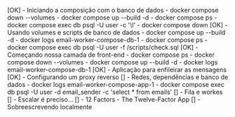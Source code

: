 [OK] - Iniciando a composição com o banco de dados
    - docker compose down --volumes
    - docker compose up --build -d
    - docker compose ps
    - docker compose exec db psql -U user -c '\l'
    - docker compose down
[OK] - Usando volumes e scripts de banco de dados
    - docker compose up --build -d
    - docker logs email-worker-compose-db-1
    - docker compose ps
    - docker compose exec db psql -U user -f /scripts/check.sql
[OK] - Começando nossa camada de front-end
    - docker compose ps
    - docker compose down --volumes
    - docker compose up --build -d
    - docker logs email-worker-compose-db-1
[OK] - Aplicação para enfileirar as mensagens
[OK] - Configurando um proxy reverso
[] - Redes, dependências e banco de dados
    - docker logs email-worker-compose-app-1
    - docker compose exec db psql -U user -d email_sender -c 'select * from emails'
[] - Fila e workes
[] - Escalar é preciso...
[] - 12 Factors
    - The Twelve-Factor App
[] - Sobreescrevendo localmente